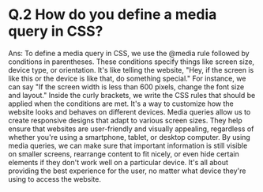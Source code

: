 # Q.2 How do you define a media query in CSS?

Ans: To define a media query in CSS, we use the @media rule followed by conditions in parentheses. These conditions specify things like screen size, device type, or orientation. It's like telling the website, "Hey, if the screen is like this or the device is like that, do something special." For instance, we can say "If the screen width is less than 600 pixels, change the font size and layout." Inside the curly brackets, we write the CSS rules that should be applied when the conditions are met. It's a way to customize how the website looks and behaves on different devices. Media queries allow us to create responsive designs that adapt to various screen sizes. They help ensure that websites are user-friendly and visually appealing, regardless of whether you're using a smartphone, tablet, or desktop computer. By using media queries, we can make sure that important information is still visible on smaller screens, rearrange content to fit nicely, or even hide certain elements if they don't work well on a particular device. It's all about providing the best experience for the user, no matter what device they're using to access the website.